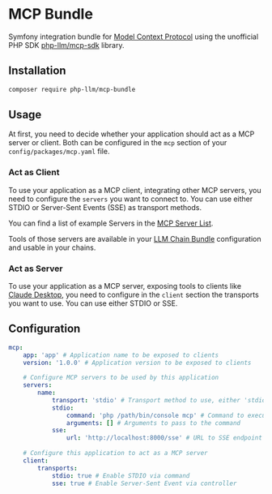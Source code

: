 # MCP Bundle

Symfony integration bundle for [Model Context Protocol](https://modelcontextprotocol.io/) using the unofficial
PHP SDK [php-llm/mcp-sdk](https://github.com/php-llm/mcp-sdk) library.

## Installation

```bash
composer require php-llm/mcp-bundle
```

## Usage

At first, you need to decide whether your application should act as a MCP server or client. Both can be configured
in the `mcp` section of your `config/packages/mcp.yaml` file.

### Act as Client

To use your application as a MCP client, integrating other MCP servers, you need to configure the `servers` you want to
connect to. You can use either  STDIO or Server-Sent Events (SSE) as transport methods.

You can find a list of example Servers in the [MCP Server List](https://modelcontextprotocol.io/examples).

Tools of those servers are available in your [LLM Chain Bundle](https://github.com/php-llm/llm-chain-bundle)
configuration and usable in your chains.

### Act as Server

To use your application as a MCP server, exposing tools to clients like [Claude Desktop](https://claude.ai/download),
you need to configure in the `client` section the transports you want to use. You can use either STDIO or SSE.

## Configuration

```yaml
mcp:
    app: 'app' # Application name to be exposed to clients
    version: '1.0.0' # Application version to be exposed to clients
    
    # Configure MCP servers to be used by this application
    servers:
        name:
            transport: 'stdio' # Transport method to use, either 'stdio' or 'sse'
            stdio:
                command: 'php /path/bin/console mcp' # Command to execute to start the client
                arguments: [] # Arguments to pass to the command
            sse:
                url: 'http://localhost:8000/sse' # URL to SSE endpoint of MCP server
        
    # Configure this application to act as a MCP server
    client:
        transports:
            stdio: true # Enable STDIO via command
            sse: true # Enable Server-Sent Event via controller
```
